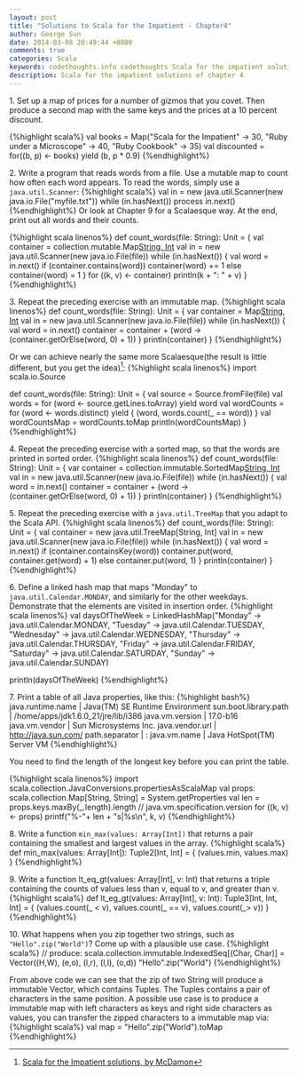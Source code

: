 ```yaml
---
layout: post
title: "Solutions to Scala for the Impatient - Chapter4"
author: George Sun
date: 2014-03-08 20:49:44 +0800
comments: true
categories: Scala
keywords: codethoughts.info codethoughts Scala for the impatient solution
description: Scala for the impatient solutions of chapter 4
---
```


1\. Set up a map of prices for a number of gizmos that you covet. Then produce a second map with the same keys and the prices at a 10 percent discount.

{%highlight scala%}
val books = Map("Scala for the Impatient" -> 30, "Ruby under a Microscope" -> 40, "Ruby Cookbook" -> 35)
val discounted = for((b, p) <- books) yield (b, p * 0.9)
{%endhighlight%}

<!--more-->

2\. Write a program that reads words from a file. Use a mutable map to count how often each word appears. To read the words, simply use a <code>java.util.Scanner</code>:
{%highlight scala%}
val in = new java.util.Scanner(new java.io.File("myfile.txt"))
while (in.hasNext())
    process in.next()
{%endhighlight%}
Or look at Chapter 9 for a Scalaesque way.
At the end, print out all words and their counts.

{%highlight scala linenos%}
def count_words(file: String): Unit = {
    val container = collection.mutable.Map[String, Int]()
    val in = new java.util.Scanner(new java.io.File(file))
    while (in.hasNext()) {
        val word =  in.next()
        if (container.contains(word))
            container(word) += 1
        else
            container(word) = 1
    }
    for ((k, v) <- container)
        println(k + ": " + v)
}
{%endhighlight%}

3\. Repeat the preceding exercise with an immutable map.
{%highlight scala linenos%}
def count_words(file: String): Unit = {
    var container = Map[String, Int]()
    val in = new java.util.Scanner(new java.io.File(file))
    while (in.hasNext()) {
        val word = in.next()
        container = container + (word -> (container.getOrElse(word, 0) + 1))
    }
    println(container)
}
{%endhighlight%}

Or we can achieve nearly the same more Scalaesque(the result is little different, but you get the idea)[^1]:
{%highlight scala linenos%}
import scala.io.Source

def count_words(file: String): Unit = {
    val source = Source.fromFile(file)
    val words = for (word <- source.getLines.toArray) yield word
    val wordCounts = for (word <- words.distinct) yield {
        (word, words.count(_ == word))
    }
    val wordCountsMap = wordCounts.toMap
    println(wordCountsMap)
}
{%endhighlight%}

4\. Repeat the preceding exercise with a sorted map, so that the words are printed in sorted order.
{%highlight scala linenos%}
def count_words(file: String): Unit = {
    var container = collection.immutable.SortedMap[String, Int]()
    val in = new java.util.Scanner(new java.io.File(file))
    while (in.hasNext()) {
        val word = in.next()
        container = container + (word -> (container.getOrElse(word, 0) + 1))
    }
    println(container)
}
{%endhighlight%}

5\. Repeat the preceding exercise with a <code>java.util.TreeMap</code> that you adapt to the Scala API.
{%highlight scala linenos%}
def count_words(file: String): Unit = {
    val container = new java.util.TreeMap[String, Int]
    val in = new java.util.Scanner(new java.io.File(file))
    while (in.hasNext()) {
        val word =  in.next()
        if (container.containsKey(word))
            container.put(word, container.get(word) + 1)
        else
            container.put(word, 1)
    }
    println(container)
}
{%endhighlight%}

6\. Define a linked hash map that maps "Monday" to <code>java.util.Calendar.MONDAY</code>, and similarly for the other weekdays. Demonstrate that the elements are visited in insertion order.
{%highlight scala linenos%}
val daysOfTheWeek = LinkedHashMap("Monday" -> java.util.Calendar.MONDAY,
    "Tuesday" -> java.util.Calendar.TUESDAY,
    "Wednesday" -> java.util.Calendar.WEDNESDAY,
    "Thursday" -> java.util.Calendar.THURSDAY,
    "Friday" -> java.util.Calendar.FRIDAY,
    "Saturday" -> java.util.Calendar.SATURDAY,
    "Sunday" -> java.util.Calendar.SUNDAY)

println(daysOfTheWeek)
{%endhighlight%}

7\. Print a table of all Java properties, like this:
{%highlight bash%}
java.runtime.name             | Java(TM) SE Runtime Environment
sun.boot.library.path         | /home/apps/jdk1.6.0_21/jre/lib/i386
java.vm.version               | 17.0-b16
java.vm.vendor                | Sun Microsystems Inc.
java.vendor.url               | http://java.sun.com/
path.separator                | :
java.vm.name                  | Java HotSpot(TM) Server VM
{%endhighlight%}

You need to find the length of the longest key before you can print the table.

{%highlight scala linenos%}
import scala.collection.JavaConversions.propertiesAsScalaMap
val props: scala.collection.Map[String, String] = System.getProperties
val len = props.keys.maxBy(_.length).length // java.vm.specification.version
for ((k, v) <- props) printf("%-"+ len + "s|%s\n", k, v)
{%endhighlight%}

8\. Write a function <code>min_max(values: Array[Int])</code> that returns a pair containing the smallest and largest values in the array.
{%highlight scala%}
def min_max(values: Array[Int]): Tuple2[Int, Int] = {
    (values.min, values.max)
}
{%endhighlight%}

9\. Write a function lt_eq_gt(values: Array[Int], v: Int) that returns a triple containing the counts of values less than v, equal to v, and greater than v.
{%highlight scala%}
def lt_eg_gt(values: Array[Int], v: Int): Tuple3[Int, Int, Int] = {
    (values.count(_ < v), values.count(_ == v), values.count(_> v))
}
{%endhighlight%}

10\. What happens when you zip together two strings, such as <code>"Hello".zip("World")</code>? Come up with a plausible use case.
{%highlight scala%}
// produce: scala.collection.immutable.IndexedSeq[(Char, Char)] = Vector((H,W), (e,o), (l,r), (l,l), (o,d))
"Hello".zip("World")
{%endhighlight%}

From above code we can see that the zip of two String will produce a immutable Vector, which contains Tuples. The Tuples contains a pair of characters in the same position. A possible use case is to produce a immutable map with left characters as keys and right side characters as values, you can transfer the zipped characters to a immutable map via:
{%highlight scala%}
val map = "Hello".zip("World").toMap
{%endhighlight%}

[^1]: [Scala for the Impatient solutions, by McDamon](https://bitbucket.org/McDamon/scalaimpatient/src/4a11167459b2/ch04/answers.txt)
